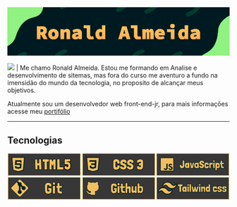 <img src="./img/bannerReadme.png">

<img src="https://emojipedia-us.s3.amazonaws.com/source/skype/289/man_1f468.png" width="30"> | Me chamo Ronald Almeida. Estou me formando em Analise e desenvolvimento de sitemas, mas fora do curso me aventuro a fundo na imensidão do mundo da tecnologia, no proposito de alcançar meus objetivos.

Atualmente sou um desenvolvedor web front-end-jr, para mais informações acesse meu <a href="https://ronaldjga-portifolio.000webhostapp.com/">portifólio</a>

<hr height="15" color="#F2BF5E"></hr>

## Tecnologias
<p align="center">
    <img src="./img/htmlBanner.png"> <img src="./img/cssBanner.png"> <img src="./img/javascriptBanner.png"> <img src="./img/gitBanner.png"> <img src="./img/githubBanner.png"> <img src="./img/twBanner.png">
</p>